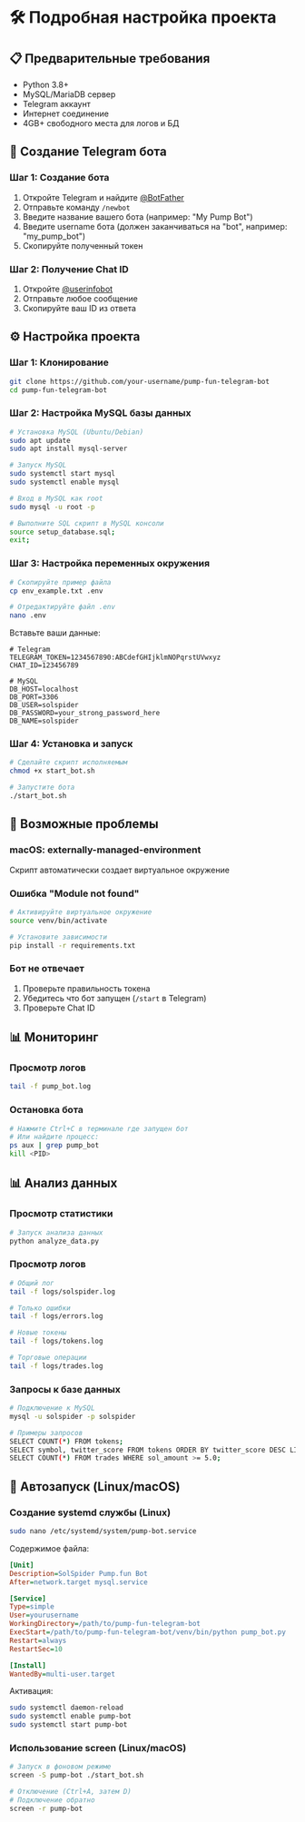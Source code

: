 # 🛠️ Подробная настройка проекта

## 📋 Предварительные требования

- Python 3.8+ 
- MySQL/MariaDB сервер
- Telegram аккаунт
- Интернет соединение
- 4GB+ свободного места для логов и БД

## 🤖 Создание Telegram бота

### Шаг 1: Создание бота
1. Откройте Telegram и найдите [@BotFather](https://t.me/botfather)
2. Отправьте команду `/newbot`
3. Введите название вашего бота (например: "My Pump Bot")
4. Введите username бота (должен заканчиваться на "bot", например: "my_pump_bot")
5. Скопируйте полученный токен

### Шаг 2: Получение Chat ID
1. Откройте [@userinfobot](https://t.me/userinfobot) 
2. Отправьте любое сообщение
3. Скопируйте ваш ID из ответа

## ⚙️ Настройка проекта

### Шаг 1: Клонирование
```bash
git clone https://github.com/your-username/pump-fun-telegram-bot
cd pump-fun-telegram-bot
```

### Шаг 2: Настройка MySQL базы данных
```bash
# Установка MySQL (Ubuntu/Debian)
sudo apt update
sudo apt install mysql-server

# Запуск MySQL
sudo systemctl start mysql
sudo systemctl enable mysql

# Вход в MySQL как root
sudo mysql -u root -p

# Выполните SQL скрипт в MySQL консоли
source setup_database.sql;
exit;
```

### Шаг 3: Настройка переменных окружения
```bash
# Скопируйте пример файла
cp env_example.txt .env

# Отредактируйте файл .env
nano .env
```

Вставьте ваши данные:
```
# Telegram
TELEGRAM_TOKEN=1234567890:ABCdefGHIjklmNOPqrstUVwxyz
CHAT_ID=123456789

# MySQL
DB_HOST=localhost
DB_PORT=3306
DB_USER=solspider
DB_PASSWORD=your_strong_password_here
DB_NAME=solspider
```

### Шаг 4: Установка и запуск
```bash
# Сделайте скрипт исполняемым
chmod +x start_bot.sh

# Запустите бота
./start_bot.sh
```

## 🔧 Возможные проблемы

### macOS: externally-managed-environment
Скрипт автоматически создает виртуальное окружение

### Ошибка "Module not found"
```bash
# Активируйте виртуальное окружение
source venv/bin/activate

# Установите зависимости
pip install -r requirements.txt
```

### Бот не отвечает
1. Проверьте правильность токена
2. Убедитесь что бот запущен (`/start` в Telegram)
3. Проверьте Chat ID

## 📊 Мониторинг

### Просмотр логов
```bash
tail -f pump_bot.log
```

### Остановка бота
```bash
# Нажмите Ctrl+C в терминале где запущен бот
# Или найдите процесс:
ps aux | grep pump_bot
kill <PID>
```

## 📊 Анализ данных

### Просмотр статистики
```bash
# Запуск анализа данных
python analyze_data.py
```

### Просмотр логов
```bash
# Общий лог
tail -f logs/solspider.log

# Только ошибки
tail -f logs/errors.log

# Новые токены
tail -f logs/tokens.log

# Торговые операции
tail -f logs/trades.log
```

### Запросы к базе данных
```bash
# Подключение к MySQL
mysql -u solspider -p solspider

# Примеры запросов
SELECT COUNT(*) FROM tokens;
SELECT symbol, twitter_score FROM tokens ORDER BY twitter_score DESC LIMIT 10;
SELECT COUNT(*) FROM trades WHERE sol_amount >= 5.0;
```

## 🚀 Автозапуск (Linux/macOS)

### Создание systemd службы (Linux)
```bash
sudo nano /etc/systemd/system/pump-bot.service
```

Содержимое файла:
```ini
[Unit]
Description=SolSpider Pump.fun Bot
After=network.target mysql.service

[Service]
Type=simple
User=yourusername
WorkingDirectory=/path/to/pump-fun-telegram-bot
ExecStart=/path/to/pump-fun-telegram-bot/venv/bin/python pump_bot.py
Restart=always
RestartSec=10

[Install]
WantedBy=multi-user.target
```

Активация:
```bash
sudo systemctl daemon-reload
sudo systemctl enable pump-bot
sudo systemctl start pump-bot
```

### Использование screen (Linux/macOS)
```bash
# Запуск в фоновом режиме
screen -S pump-bot ./start_bot.sh

# Отключение (Ctrl+A, затем D)
# Подключение обратно
screen -r pump-bot
``` 